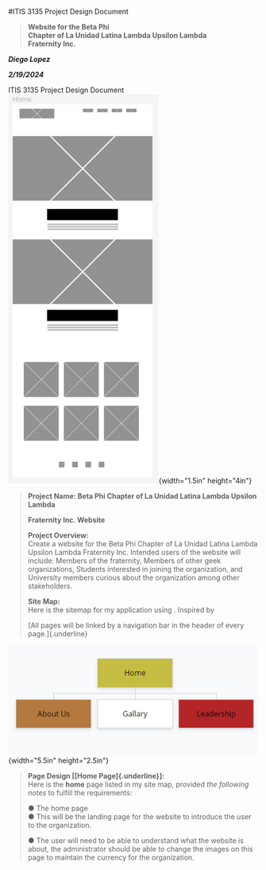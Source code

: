 #ITIS 3135 Project Design Document

> **Website for the Beta Phi**\
> **Chapter of La Unidad Latina Lambda Upsilon Lambda**\
> **Fraternity Inc.**

***Diego Lopez***

***2/19/2024***

ITIS 3135 Project Design
Document![](media/image2.png){width="1.5in"
height="4in"}

> **Project Name: Beta Phi Chapter of La Unidad Latina Lambda Upsilon
> Lambda**
>
> **Fraternity Inc. Website**
>
> **Project Overview:**\
> Create a website for the Beta Phi Chapter of La Unidad Latina Lambda
> Upsilon Lambda Fraternity Inc. Intended users of the website will
> include: Members of the fraternity, Members of other geek
> organizations, Students interested in joining the organization, and
> University members curious about the organization among other
> stakeholders.
>
> **Site Map:**\
> Here is the sitemap for my application using . Inspired by
>
> [All pages will be linked by a navigation bar in the header of every
> page.]{.underline}

![](media/image1.png){width="5.5in"
height="2.5in"}

> **Page Design \[[Home Page]{.underline}\]:**\
> Here is the **home** page listed in my site map, provided *the
> following notes* to fulfill the requirements:
>
> ● The home page\
> ● This will be the landing page for the website to introduce the user
> to the organization.
>
> ● The user will need to be able to understand what the website is
> about, the administrator should be able to change the images on this
> page to maintain the currency for the organization.